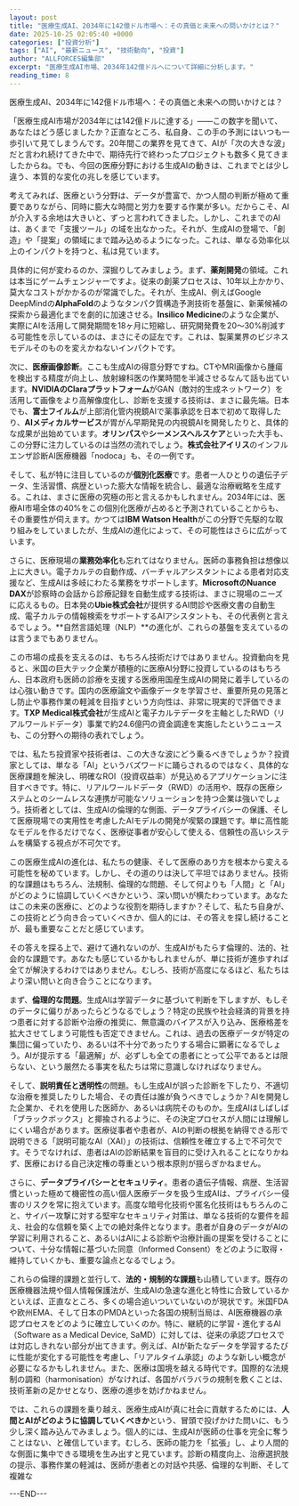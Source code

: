 ```yaml
---
layout: post
title: "医療生成AI、2034年に142億ドル市場へ：その真価と未来への問いかけとは？"
date: 2025-10-25 02:05:40 +0000
categories: ["投資分析"]
tags: ["AI", "最新ニュース", "技術動向", "投資"]
author: "ALLFORCES編集部"
excerpt: "医療生成AI市場、2034年142億ドルへについて詳細に分析します。"
reading_time: 8
---
```


医療生成AI、2034年に142億ドル市場へ：その真価と未来への問いかけとは？

「医療生成AI市場が2034年には142億ドルに達する」――この数字を聞いて、あなたはどう感じましたか？正直なところ、私自身、この手の予測にはいつも一歩引いて見てしまうんです。20年間この業界を見てきて、AIが「次の大きな波」だと言われ続けてきた中で、期待先行で終わったプロジェクトも数多く見てきましたからね。でも、今回の医療分野における生成AIの動きは、これまでとは少し違う、本質的な変化の兆しを感じています。

考えてみれば、医療という分野は、データが豊富で、かつ人間の判断が極めて重要でありながら、同時に膨大な時間と労力を要する作業が多い。だからこそ、AIが介入する余地は大きいと、ずっと言われてきました。しかし、これまでのAIは、あくまで「支援ツール」の域を出なかった。それが、生成AIの登場で、「創造」や「提案」の領域にまで踏み込めるようになった。これは、単なる効率化以上のインパクトを持つと、私は見ています。

具体的に何が変わるのか、深掘りしてみましょう。まず、**薬剤開発**の領域。これは本当にゲームチェンジャーですよ。従来の創薬プロセスは、10年以上かかり、莫大なコストがかかるのが常識でした。それが、生成AI、例えばGoogle DeepMindの**AlphaFold**のようなタンパク質構造予測技術を基盤に、新薬候補の探索から最適化までを劇的に加速させる。**Insilico Medicine**のような企業が、実際にAIを活用して開発期間を18ヶ月に短縮し、研究開発費を20〜30%削減する可能性を示しているのは、まさにその証左です。これは、製薬業界のビジネスモデルそのものを変えかねないインパクトです。

次に、**医療画像診断**。ここも生成AIの得意分野ですね。CTやMRI画像から腫瘍を検出する精度が向上し、放射線科医の作業時間を半減させるなんて話も出ています。**NVIDIAのClaraプラットフォーム**がGAN（敵対的生成ネットワーク）を活用して画像をより高解像度化し、診断を支援する技術は、まさに最先端。日本でも、**富士フイルム**が上部消化管内視鏡AIで薬事承認を日本で初めて取得したり、**AIメディカルサービス**が胃がん早期発見の内視鏡AIを開発したりと、具体的な成果が出始めています。**オリンパス**や**シーメンスヘルスケア**といった大手も、この分野に注力しているのは当然の流れでしょう。**株式会社アイリス**のインフルエンザ診断AI医療機器「nodoca」も、その一例です。

そして、私が特に注目しているのが**個別化医療**です。患者一人ひとりの遺伝子データ、生活習慣、病歴といった膨大な情報を統合し、最適な治療戦略を生成する。これは、まさに医療の究極の形と言えるかもしれません。2034年には、医療AI市場全体の40%をこの個別化医療が占めると予測されていることからも、その重要性が伺えます。かつては**IBM Watson Health**がこの分野で先駆的な取り組みをしていましたが、生成AIの進化によって、その可能性はさらに広がっています。

さらに、医療現場の**業務効率化**も忘れてはなりません。医師の事務負担は想像以上に大きい。電子カルテの自動作成、バーチャルアシスタントによる患者対応支援など、生成AIは多岐にわたる業務をサポートします。**MicrosoftのNuance DAX**が診察時の会話から診療記録を自動生成する技術は、まさに現場のニーズに応えるもの。日本発の**Ubie株式会社**が提供するAI問診や医療文書の自動生成、電子カルテの情報検索をサポートするAIアシスタントも、その代表例と言えるでしょう。**自然言語処理（NLP）**の進化が、これらの基盤を支えているのは言うまでもありません。

この市場の成長を支えるのは、もちろん技術だけではありません。投資動向を見ると、米国の巨大テック企業が積極的に医療AI分野に投資しているのはもちろん、日本政府も医師の診療を支援する医療用国産生成AIの開発に着手しているのは心強い動きです。国内の医療論文や画像データを学習させ、重要所見の見落とし防止や事務作業の軽減を目指すという方向性は、非常に現実的で評価できます。**TXP Medical株式会社**が生成AIと電子カルテデータを主軸としたRWD（リアルワールドデータ）事業で約24.6億円の資金調達を実施したというニュースも、この分野への期待の表れでしょう。

では、私たち投資家や技術者は、この大きな波にどう乗るべきでしょうか？投資家としては、単なる「AI」というバズワードに踊らされるのではなく、具体的な医療課題を解決し、明確なROI（投資収益率）が見込めるアプリケーションに注目すべきです。特に、リアルワールドデータ（RWD）の活用や、既存の医療システムとのシームレスな連携が可能なソリューションを持つ企業は強いでしょう。技術者としては、生成AIの倫理的な側面、データプライバシーの保護、そして医療現場での実用性を考慮したAIモデルの開発が喫緊の課題です。単に高性能なモデルを作るだけでなく、医療従事者が安心して使える、信頼性の高いシステムを構築する視点が不可欠です。

この医療生成AIの進化は、私たちの健康、そして医療のあり方を根本から変える可能性を秘めています。しかし、その道のりは決して平坦ではありません。技術的な課題はもちろん、法規制、倫理的な問題、そして何よりも「人間」と「AI」がどのように協調していくべきかという、深い問いが横たわっています。あなたはこの未来の医療に、どのような役割を期待しますか？そして、私たち自身が、この技術とどう向き合っていくべきか、個人的には、その答えを探し続けることが、最も重要なことだと感じています。

その答えを探る上で、避けて通れないのが、生成AIがもたらす倫理的、法的、社会的な課題です。あなたも感じているかもしれませんが、単に技術が進歩すれば全てが解決するわけではありません。むしろ、技術が高度になるほど、私たちはより深い問いと向き合うことになります。

まず、**倫理的な問題**。生成AIは学習データに基づいて判断を下しますが、もしそのデータに偏りがあったらどうなるでしょう？特定の民族や社会経済的背景を持つ患者に対する診断や治療の推奨に、無意識のバイアスが入り込み、医療格差を拡大させてしまう可能性も否定できません。これは、過去の医療データが特定の集団に偏っていたり、あるいは不十分であったりする場合に顕著になるでしょう。AIが提示する「最適解」が、必ずしも全ての患者にとって公平であるとは限らない、という厳然たる事実を私たちは常に意識しなければなりません。

そして、**説明責任と透明性**の問題。もし生成AIが誤った診断を下したり、不適切な治療を推奨したりした場合、その責任は誰が負うべきでしょうか？AIを開発した企業か、それを使用した医師か、あるいは病院そのものか。生成AIはしばしば「ブラックボックス」と揶揄されるように、その決定プロセスが人間には理解しにくい場合があります。医療従事者や患者が、AIの判断の根拠を納得できる形で説明できる「説明可能なAI（XAI）」の技術は、信頼性を確立する上で不可欠です。そうでなければ、患者はAIの診断結果を盲目的に受け入れることになりかねず、医療における自己決定権の尊重という根本原則が揺らぎかねません。

さらに、**データプライバシーとセキュリティ**。患者の遺伝子情報、病歴、生活習慣といった極めて機密性の高い個人医療データを扱う生成AIは、プライバシー侵害のリスクを常に抱えています。高度な暗号化技術や匿名化技術はもちろんのこと、サイバー攻撃に対する堅牢なセキュリティ対策は、単なる技術的な要件を超え、社会的な信頼を築く上での絶対条件となります。患者が自身のデータがAIの学習に利用されること、あるいはAIによる診断や治療計画の提案を受けることについて、十分な情報に基づいた同意（Informed Consent）をどのように取得・維持していくかも、重要な論点となるでしょう。

これらの倫理的課題と並行して、**法的・規制的な課題**も山積しています。既存の医療機器法規や個人情報保護法が、生成AIの急速な進化と特性に合致しているかといえば、正直なところ、多くの場合追いついていないのが現状です。米国FDAや欧州EMA、そして日本のPMDAといった各国の規制当局は、AI医療機器の承認プロセスをどのように確立していくのか。特に、継続的に学習・進化するAI（Software as a Medical Device, SaMD）に対しては、従来の承認プロセスでは対応しきれない部分が出てきます。例えば、AIが新たなデータを学習するたびに性能が変化する可能性を考慮し、「リアルタイム承認」のような新しい概念が必要になるかもしれません。また、医療は国境を越える時代です。国際的な法規制の調和（harmonisation）がなければ、各国がバラバラの規制を敷くことは、技術革新の足かせとなり、医療の進歩を妨げかねません。

では、これらの課題を乗り越え、医療生成AIが真に社会に貢献するためには、**人間とAIがどのように協調していくべきか**という、冒頭で投げかけた問いに、もう少し深く踏み込んでみましょう。個人的には、生成AIが医師の仕事を完全に奪うことはない、と確信しています。むしろ、医師の能力を「拡張」し、より人間的な側面に集中できる環境を生み出すと見ています。診断の精度向上、治療選択肢の提示、事務作業の軽減は、医師が患者との対話や共感、倫理的な判断、そして複雑な

---END---